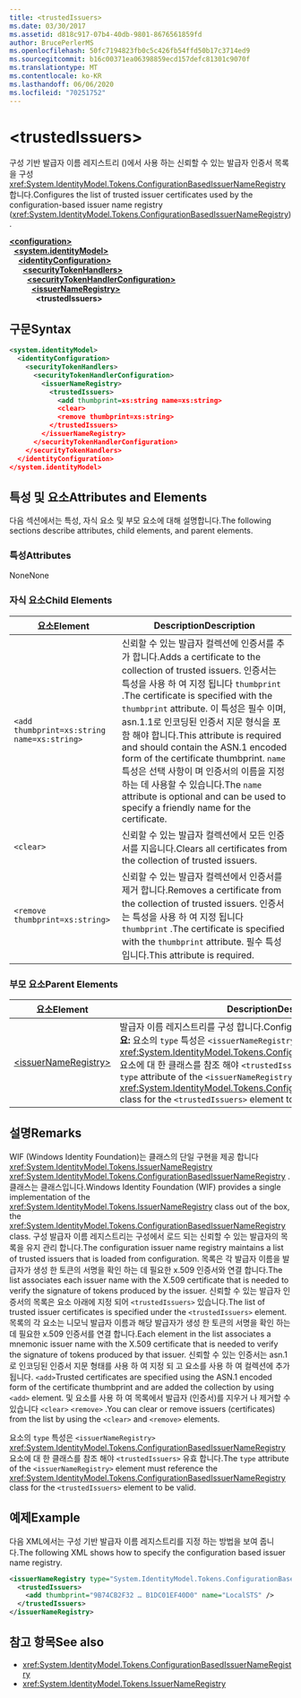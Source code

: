 ```yaml
---
title: <trustedIssuers>
ms.date: 03/30/2017
ms.assetid: d818c917-07b4-40db-9801-8676561859fd
author: BrucePerlerMS
ms.openlocfilehash: 50fc7194823fb0c5c426fb54ffd50b17c3714ed9
ms.sourcegitcommit: b16c00371ea06398859ecd157defc81301c9070f
ms.translationtype: MT
ms.contentlocale: ko-KR
ms.lasthandoff: 06/06/2020
ms.locfileid: "70251752"
---
```

# \<trustedIssuers>
<span data-ttu-id="87c75-101">구성 기반 발급자 이름 레지스트리 ()에서 사용 하는 신뢰할 수 있는 발급자 인증서 목록을 구성 <xref:System.IdentityModel.Tokens.ConfigurationBasedIssuerNameRegistry> 합니다.</span><span class="sxs-lookup"><span data-stu-id="87c75-101">Configures the list of trusted issuer certificates used by the configuration-based issuer name registry (<xref:System.IdentityModel.Tokens.ConfigurationBasedIssuerNameRegistry>).</span></span>  
  
[**\<configuration>**](../configuration-element.md)\
&nbsp;&nbsp;[**\<system.identityModel>**](system-identitymodel.md)\
&nbsp;&nbsp;&nbsp;&nbsp;[**\<identityConfiguration>**](identityconfiguration.md)\
&nbsp;&nbsp;&nbsp;&nbsp;&nbsp;&nbsp;[**\<securityTokenHandlers>**](securitytokenhandlers.md)\
&nbsp;&nbsp;&nbsp;&nbsp;&nbsp;&nbsp;&nbsp;&nbsp;[**\<securityTokenHandlerConfiguration>**](securitytokenhandlerconfiguration.md)\
&nbsp;&nbsp;&nbsp;&nbsp;&nbsp;&nbsp;&nbsp;&nbsp;&nbsp;&nbsp;[**\<issuerNameRegistry>**](issuernameregistry.md)\
&nbsp;&nbsp;&nbsp;&nbsp;&nbsp;&nbsp;&nbsp;&nbsp;&nbsp;&nbsp;&nbsp;&nbsp;**\<trustedIssuers>**  
  
## <a name="syntax"></a><span data-ttu-id="87c75-102">구문</span><span class="sxs-lookup"><span data-stu-id="87c75-102">Syntax</span></span>  
  
```xml  
<system.identityModel>  
  <identityConfiguration>  
    <securityTokenHandlers>  
      <securityTokenHandlerConfiguration>  
        <issuerNameRegistry>  
          <trustedIssuers>  
            <add thumbprint=xs:string name=xs:string>  
            <clear>  
            <remove thumbprint=xs:string>  
          </trustedIssuers>  
        </issuerNameRegistry>  
      </securityTokenHandlerConfiguration>  
    </securityTokenHandlers>  
  </identityConfiguration>  
</system.identityModel>  
```  
  
## <a name="attributes-and-elements"></a><span data-ttu-id="87c75-103">특성 및 요소</span><span class="sxs-lookup"><span data-stu-id="87c75-103">Attributes and Elements</span></span>  
 <span data-ttu-id="87c75-104">다음 섹션에서는 특성, 자식 요소 및 부모 요소에 대해 설명합니다.</span><span class="sxs-lookup"><span data-stu-id="87c75-104">The following sections describe attributes, child elements, and parent elements.</span></span>  
  
### <a name="attributes"></a><span data-ttu-id="87c75-105">특성</span><span class="sxs-lookup"><span data-stu-id="87c75-105">Attributes</span></span>  
 <span data-ttu-id="87c75-106">None</span><span class="sxs-lookup"><span data-stu-id="87c75-106">None</span></span>  
  
### <a name="child-elements"></a><span data-ttu-id="87c75-107">자식 요소</span><span class="sxs-lookup"><span data-stu-id="87c75-107">Child Elements</span></span>  
  
|<span data-ttu-id="87c75-108">요소</span><span class="sxs-lookup"><span data-stu-id="87c75-108">Element</span></span>|<span data-ttu-id="87c75-109">Description</span><span class="sxs-lookup"><span data-stu-id="87c75-109">Description</span></span>|  
|-------------|-----------------|  
|`<add thumbprint=xs:string name=xs:string>`|<span data-ttu-id="87c75-110">신뢰할 수 있는 발급자 컬렉션에 인증서를 추가 합니다.</span><span class="sxs-lookup"><span data-stu-id="87c75-110">Adds a certificate to the collection of trusted issuers.</span></span> <span data-ttu-id="87c75-111">인증서는 특성을 사용 하 여 지정 됩니다 `thumbprint` .</span><span class="sxs-lookup"><span data-stu-id="87c75-111">The certificate is specified with the `thumbprint` attribute.</span></span> <span data-ttu-id="87c75-112">이 특성은 필수 이며, asn.1.1로 인코딩된 인증서 지문 형식을 포함 해야 합니다.</span><span class="sxs-lookup"><span data-stu-id="87c75-112">This attribute is required and should contain the ASN.1 encoded form of the certificate thumbprint.</span></span> <span data-ttu-id="87c75-113">`name`특성은 선택 사항이 며 인증서의 이름을 지정 하는 데 사용할 수 있습니다.</span><span class="sxs-lookup"><span data-stu-id="87c75-113">The `name` attribute is optional and can be used to specify a friendly name for the certificate.</span></span>|  
|`<clear>`|<span data-ttu-id="87c75-114">신뢰할 수 있는 발급자 컬렉션에서 모든 인증서를 지웁니다.</span><span class="sxs-lookup"><span data-stu-id="87c75-114">Clears all certificates from the collection of trusted issuers.</span></span>|  
|`<remove thumbprint=xs:string>`|<span data-ttu-id="87c75-115">신뢰할 수 있는 발급자 컬렉션에서 인증서를 제거 합니다.</span><span class="sxs-lookup"><span data-stu-id="87c75-115">Removes a certificate from the collection of trusted issuers.</span></span> <span data-ttu-id="87c75-116">인증서는 특성을 사용 하 여 지정 됩니다 `thumbprint` .</span><span class="sxs-lookup"><span data-stu-id="87c75-116">The certificate is specified with the `thumbprint` attribute.</span></span> <span data-ttu-id="87c75-117">필수 특성입니다.</span><span class="sxs-lookup"><span data-stu-id="87c75-117">This attribute is required.</span></span>|  
  
### <a name="parent-elements"></a><span data-ttu-id="87c75-118">부모 요소</span><span class="sxs-lookup"><span data-stu-id="87c75-118">Parent Elements</span></span>  
  
|<span data-ttu-id="87c75-119">요소</span><span class="sxs-lookup"><span data-stu-id="87c75-119">Element</span></span>|<span data-ttu-id="87c75-120">Description</span><span class="sxs-lookup"><span data-stu-id="87c75-120">Description</span></span>|  
|-------------|-----------------|  
|[\<issuerNameRegistry>](issuernameregistry.md)|<span data-ttu-id="87c75-121">발급자 이름 레지스트리를 구성 합니다.</span><span class="sxs-lookup"><span data-stu-id="87c75-121">Configures the issuer name registry.</span></span> <span data-ttu-id="87c75-122">**중요:**  요소의 `type` 특성은 `<issuerNameRegistry>` <xref:System.IdentityModel.Tokens.ConfigurationBasedIssuerNameRegistry> 요소에 대 한 클래스를 참조 해야 `<trustedIssuers>` 유효 합니다.</span><span class="sxs-lookup"><span data-stu-id="87c75-122">**Important:**  The `type` attribute of the `<issuerNameRegistry>` element must reference the <xref:System.IdentityModel.Tokens.ConfigurationBasedIssuerNameRegistry> class for the `<trustedIssuers>` element to be valid.</span></span>|  
  
## <a name="remarks"></a><span data-ttu-id="87c75-123">설명</span><span class="sxs-lookup"><span data-stu-id="87c75-123">Remarks</span></span>  
 <span data-ttu-id="87c75-124">WIF (Windows Identity Foundation)는 클래스의 단일 구현을 제공 합니다 <xref:System.IdentityModel.Tokens.IssuerNameRegistry> <xref:System.IdentityModel.Tokens.ConfigurationBasedIssuerNameRegistry> . 클래스는 클래스입니다.</span><span class="sxs-lookup"><span data-stu-id="87c75-124">Windows Identity Foundation (WIF) provides a single implementation of the <xref:System.IdentityModel.Tokens.IssuerNameRegistry> class out of the box, the <xref:System.IdentityModel.Tokens.ConfigurationBasedIssuerNameRegistry> class.</span></span> <span data-ttu-id="87c75-125">구성 발급자 이름 레지스트리는 구성에서 로드 되는 신뢰할 수 있는 발급자의 목록을 유지 관리 합니다.</span><span class="sxs-lookup"><span data-stu-id="87c75-125">The configuration issuer name registry maintains a list of trusted issuers that is loaded from configuration.</span></span> <span data-ttu-id="87c75-126">목록은 각 발급자 이름을 발급자가 생성 한 토큰의 서명을 확인 하는 데 필요한 x.509 인증서와 연결 합니다.</span><span class="sxs-lookup"><span data-stu-id="87c75-126">The list associates each issuer name with the X.509 certificate that is needed to verify the signature of tokens produced by the issuer.</span></span> <span data-ttu-id="87c75-127">신뢰할 수 있는 발급자 인증서의 목록은 요소 아래에 지정 되어 `<trustedIssuers>` 있습니다.</span><span class="sxs-lookup"><span data-stu-id="87c75-127">The list of trusted issuer certificates is specified under the `<trustedIssuers>` element.</span></span> <span data-ttu-id="87c75-128">목록의 각 요소는 니모닉 발급자 이름과 해당 발급자가 생성 한 토큰의 서명을 확인 하는 데 필요한 x.509 인증서를 연결 합니다.</span><span class="sxs-lookup"><span data-stu-id="87c75-128">Each element in the list associates a mnemonic issuer name with the X.509 certificate that is needed to verify the signature of tokens produced by that issuer.</span></span> <span data-ttu-id="87c75-129">신뢰할 수 있는 인증서는 asn.1로 인코딩된 인증서 지문 형태를 사용 하 여 지정 되 고 요소를 사용 하 여 컬렉션에 추가 됩니다. `<add>`</span><span class="sxs-lookup"><span data-stu-id="87c75-129">Trusted certificates are specified using the ASN.1 encoded form of the certificate thumbprint and are added the collection by using `<add>` element.</span></span> <span data-ttu-id="87c75-130">및 요소를 사용 하 여 목록에서 발급자 (인증서)를 지우거 나 제거할 수 있습니다 `<clear>` `<remove>` .</span><span class="sxs-lookup"><span data-stu-id="87c75-130">You can clear or remove issuers (certificates) from the list by using the `<clear>` and `<remove>` elements.</span></span>  
  
 <span data-ttu-id="87c75-131">요소의 `type` 특성은 `<issuerNameRegistry>` <xref:System.IdentityModel.Tokens.ConfigurationBasedIssuerNameRegistry> 요소에 대 한 클래스를 참조 해야 `<trustedIssuers>` 유효 합니다.</span><span class="sxs-lookup"><span data-stu-id="87c75-131">The `type` attribute of the `<issuerNameRegistry>` element must reference the <xref:System.IdentityModel.Tokens.ConfigurationBasedIssuerNameRegistry> class for the `<trustedIssuers>` element to be valid.</span></span>  
  
## <a name="example"></a><span data-ttu-id="87c75-132">예제</span><span class="sxs-lookup"><span data-stu-id="87c75-132">Example</span></span>  
 <span data-ttu-id="87c75-133">다음 XML에서는 구성 기반 발급자 이름 레지스트리를 지정 하는 방법을 보여 줍니다.</span><span class="sxs-lookup"><span data-stu-id="87c75-133">The following XML shows how to specify the configuration based issuer name registry.</span></span>  
  
```xml  
<issuerNameRegistry type="System.IdentityModel.Tokens.ConfigurationBasedIssuerNameRegistry, System.IdentityModel, Version=4.0.0.0, Culture=neutral, PublicKeyToken=b77a5c561934e089">  
  <trustedIssuers>  
    <add thumbprint="9B74CB2F32 … B1DC01EF40D0" name="LocalSTS" />  
  </trustedIssuers>  
</issuerNameRegistry>  
```  
  
## <a name="see-also"></a><span data-ttu-id="87c75-134">참고 항목</span><span class="sxs-lookup"><span data-stu-id="87c75-134">See also</span></span>

- <xref:System.IdentityModel.Tokens.ConfigurationBasedIssuerNameRegistry>
- <xref:System.IdentityModel.Tokens.IssuerNameRegistry>
